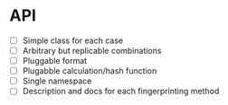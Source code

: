 ﻿# API
- [ ] Simple class for each case
- [ ] Arbitrary but replicable combinations
- [ ] Pluggable format
- [ ] Plugabble calculation/hash function
- [ ] Single namespace
- [ ] Description and docs for each fingerprinting method